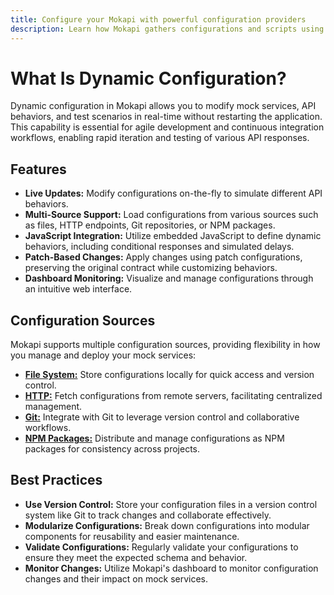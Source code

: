 ```yaml
---
title: Configure your Mokapi with powerful configuration providers
description: Learn how Mokapi gathers configurations and scripts using powerful providers. Customize your API mocks dynamically for flexible testing and development.
---
```


# What Is Dynamic Configuration?

Dynamic configuration in Mokapi allows you to modify mock services, API behaviors, and test scenarios 
in real-time without restarting the application. This capability is essential for agile 
development and continuous integration workflows, enabling rapid iteration and testing of various 
API responses.

## Features

- **Live Updates:** Modify configurations on-the-fly to simulate different API behaviors. 
- **Multi-Source Support:** Load configurations from various sources such as files, HTTP endpoints, Git repositories, or NPM packages. 
- **JavaScript Integration:** Utilize embedded JavaScript to define dynamic behaviors, including conditional responses and simulated delays. 
- **Patch-Based Changes:** Apply changes using patch configurations, preserving the original contract while customizing behaviors. 
- **Dashboard Monitoring:** Visualize and manage configurations through an intuitive web interface.​

## Configuration Sources

Mokapi supports multiple configuration sources, providing flexibility in how you manage and deploy your mock services:

- [**File System:**](/docs/configuration/dynamic/file.md) Store configurations locally for quick access and version control.
- [**HTTP:**]((/docs/configuration/dynamic/http.md)) Fetch configurations from remote servers, facilitating centralized management. 
- [**Git:**](/docs/configuration/dynamic/git.md) Integrate with Git to leverage version control and collaborative workflows. 
- [**NPM Packages:**]((/docs/configuration/dynamic/npm.md)) Distribute and manage configurations as NPM packages for consistency across projects.

## Best Practices

- **Use Version Control:** Store your configuration files in a version control system like Git to track changes and collaborate effectively. 
- **Modularize Configurations:** Break down configurations into modular components for reusability and easier maintenance. 
- **Validate Configurations:** Regularly validate your configurations to ensure they meet the expected schema and behavior. 
- **Monitor Changes:** Utilize Mokapi's dashboard to monitor configuration changes and their impact on mock services.